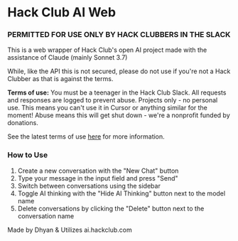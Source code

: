 # Hack Club AI Web
### PERMITTED FOR USE ONLY BY HACK CLUBBERS IN THE SLACK

This is a web wrapper of Hack Club's open AI project made with the assistance of Claude (mainly Sonnet 3.7)

While, like the API this is not secured, please do not use if you're not a Hack Clubber as that is against the terms.

**Terms of use:** You must be a teenager in the Hack Club Slack.
All requests and responses are logged to prevent abuse.
Projects only - no personal use.
This means you can't use it in Cursor or anything similar for the moment!
Abuse means this will get shut down - we're a nonprofit funded by donations.

See the latest terms of use [here](https://ai.hackclub.com) for more information.


### How to Use

1. Create a new conversation with the "New Chat" button
2. Type your message in the input field and press "Send"
3. Switch between conversations using the sidebar
4. Toggle AI thinking with the "Hide AI Thinking" button next to the model name
4. Delete conversations by clicking the "Delete" button next to the conversation name


Made by Dhyan & Utilizes ai.hackclub.com